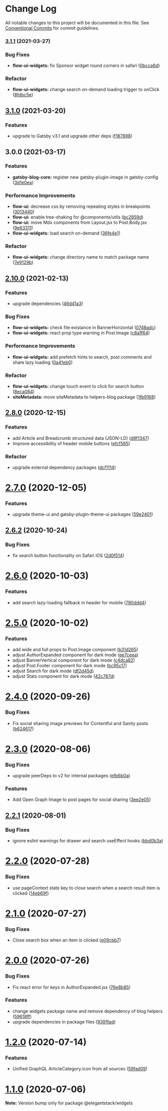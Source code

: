 # Change Log

All notable changes to this project will be documented in this file.
See [Conventional Commits](https://conventionalcommits.org) for commit guidelines.

### [3.1.1](https://gitlab.com/alimoosavi15/gatsby-theme-flexiblog/compare/@elegantstack/flow-ui-widgets@3.1.0...@elegantstack/flow-ui-widgets@3.1.1) (2021-03-27)


### Bug Fixes

* **flow-ui-widgets:** fix Sponsor widget round corners in safari ([0bcca6d](https://gitlab.com/alimoosavi15/gatsby-theme-flexiblog/commit/0bcca6d034ee955148f72f7f249b8cb577d18ad4))


### Refactor

* **flow-ui-widgets:** change search on-demand loading trigger to onClick ([8fdbc5e](https://gitlab.com/alimoosavi15/gatsby-theme-flexiblog/commit/8fdbc5e2b3aeac8bff783c6c10bb8bce44fa3901))




## [3.1.0](https://gitlab.com/alimoosavi15/gatsby-theme-flexiblog/compare/@elegantstack/flow-ui-widgets@3.0.0...@elegantstack/flow-ui-widgets@3.1.0) (2021-03-20)


### Features

* upgrade to Gatsby v3.1 and upgrade other deps ([f187898](https://gitlab.com/alimoosavi15/gatsby-theme-flexiblog/commit/f187898cd7cae9827c2290fc5906574de894b75f))




## 3.0.0 (2021-03-17)


### Features

* **gatsby-blog-core:** register new gatsby-plugin-image in gatsby-config ([3d1e0ea](https://gitlab.com/alimoosavi15/gatsby-theme-flexiblog/commit/3d1e0ea3961edd4fc0850b0716553cefb4070d2a))


### Performance Improvements

* **flow-ui:** decrease css by removing repeating styles in breakpoints ([3013440](https://gitlab.com/alimoosavi15/gatsby-theme-flexiblog/commit/30134400106f3f08f4987dbf01d18cdf2e77d9fd))
* **flow-ui:** enable tree-shaking for @components/utils ([bc2859d](https://gitlab.com/alimoosavi15/gatsby-theme-flexiblog/commit/bc2859da2a082b7cfe73f8091049554dd67fb18e))
* **flow-ui:** move Mdx components from Layout.jsx to Post.Body.jsx ([9e63311](https://gitlab.com/alimoosavi15/gatsby-theme-flexiblog/commit/9e63311fc75842ea482780ba021c66ccb2bcfc50))
* **flow-ui-widgets:** load search on-demand ([36fe4e1](https://gitlab.com/alimoosavi15/gatsby-theme-flexiblog/commit/36fe4e100fd36763de632fa5f93f7f8b331710b3))


### Refactor

* **flow-ui-widgets:** change directory name to match package name ([7e9129b](https://gitlab.com/alimoosavi15/gatsby-theme-flexiblog/commit/7e9129badf6034f407e9bf12d4ec24202fbce838))




## [2.10.0](https://gitlab.com/alimoosavi15/gatsby-theme-flexiblog/compare/v2.9.0...v2.10.0) (2021-02-13)


### Features

* upgrade dependencies ([46d41a3](https://gitlab.com/alimoosavi15/gatsby-theme-flexiblog/commit/46d41a339cd9774a913fa3d70f633661e884a3e8))


### Bug Fixes

* **flow-ui-widgets:** check file existance in BannerHorizontal ([0748adc](https://gitlab.com/alimoosavi15/gatsby-theme-flexiblog/commit/0748adcaea2390754824132b522623379fc8ef03))
* **flow-ui-widgets:** react prop type warning in Post.Image ([c8a1f64](https://gitlab.com/alimoosavi15/gatsby-theme-flexiblog/commit/c8a1f64ec65e34a863888e6cec5aabd7e5db45cc))


### Performance Improvements

* **flow-ui-widgets:** add prefetch hints to search, post comments and share lazy loading ([0a41eb0](https://gitlab.com/alimoosavi15/gatsby-theme-flexiblog/commit/0a41eb002de3844d0740f251f0484f77afc8df10))


### Refactor

* **flow-ui-widgets:** change touch event to click for search button ([8eca084](https://gitlab.com/alimoosavi15/gatsby-theme-flexiblog/commit/8eca0844c9b9aa6a780e5405de9a99f85ebff3dc))
* **siteMetadata:** move siteMetadata to helpers-blog package ([1fb9168](https://gitlab.com/alimoosavi15/gatsby-theme-flexiblog/commit/1fb9168fb50c503b76481fcd60cf4c95c51072a5))




## [2.8.0](https://gitlab.com/alimoosavi15/gatsby-theme-flexiblog/compare/v2.7.0...v2.8.0) (2020-12-15)


### Features

* add Article and Breadcrumb structured data (JSON-LD) ([d9f1347](https://gitlab.com/alimoosavi15/gatsby-theme-flexiblog/commit/d9f1347fbffd887affd3edd95b628edb3bb878b6))
* Improve accessibility of header mobile buttons ([efcf565](https://gitlab.com/alimoosavi15/gatsby-theme-flexiblog/commit/efcf5653ee988ef1f9405845142e86f30e7545b5))


### Refactor

* upgrade external dependency packages ([dcf1114](https://gitlab.com/alimoosavi15/gatsby-theme-flexiblog/commit/dcf1114436cb0f09f029dd4aed6d8a18715ef5a2))




# [2.7.0](https://gitlab.com/alimoosavi15/gatsby-theme-flexiblog/compare/v2.6.2...v2.7.0) (2020-12-05)


### Features

* upgrade theme-ui and gatsby-plugin-theme-ui packages ([59e2401](https://gitlab.com/alimoosavi15/gatsby-theme-flexiblog/commit/59e2401727f3a2f2a06fb7cd66890ec151aaf658))






## [2.6.2](https://gitlab.com/alimoosavi15/gatsby-theme-flexiblog/compare/v2.6.1...v2.6.2) (2020-10-24)


### Bug Fixes

* fix search button functionality on Safari iOS ([2d0f514](https://gitlab.com/alimoosavi15/gatsby-theme-flexiblog/commit/2d0f514cc154772001868e202f81f3e3cbe053cc))






# [2.6.0](https://gitlab.com/alimoosavi15/gatsby-theme-flexiblog/compare/v2.5.0...v2.6.0) (2020-10-03)


### Features

* add search lazy-loading fallback in header for mobile ([780ddd4](https://gitlab.com/alimoosavi15/gatsby-theme-flexiblog/commit/780ddd4fcfd15fe37b3877d66de978c2c9603708))





# [2.5.0](https://gitlab.com/alimoosavi15/gatsby-theme-flexiblog/compare/v2.4.0...v2.5.0) (2020-10-02)


### Features

* add wide and full props to Post.Image component ([b31d265](https://gitlab.com/alimoosavi15/gatsby-theme-flexiblog/commit/b31d2652728386888b3a757654fe299dd8aa8a73))
* adjust AuthorExpanded component for dark mode ([ee7ceea](https://gitlab.com/alimoosavi15/gatsby-theme-flexiblog/commit/ee7ceea227ab7db6c354417fa57584b231e3d9de))
* adjust BannerVertical component for dark mode ([c4dca82](https://gitlab.com/alimoosavi15/gatsby-theme-flexiblog/commit/c4dca82ea9ec6ad58ad697fe4ff995aa5eeed18e))
* adjust Post.Footer component for dark mode ([bc95c17](https://gitlab.com/alimoosavi15/gatsby-theme-flexiblog/commit/bc95c172db44cd0b7e3b1de6c122017250c7058f))
* adjust Search for dark mode ([df2d45d](https://gitlab.com/alimoosavi15/gatsby-theme-flexiblog/commit/df2d45da199c3b83ff1c77637588a44e01c20747))
* adjust Stats component for dark mode ([42c787d](https://gitlab.com/alimoosavi15/gatsby-theme-flexiblog/commit/42c787dc4a8ff7748669e351948bc8e34335a790))






# [2.4.0](https://gitlab.com/alimoosavi15/gatsby-theme-flexiblog/compare/v2.3.1...v2.4.0) (2020-09-26)


### Bug Fixes

* Fix social sharing image previews for Contentful and Sanity posts ([b624617](https://gitlab.com/alimoosavi15/gatsby-theme-flexiblog/commit/b624617a8418f549bde65d24f1303bb115a98ff3))





# [2.3.0](https://gitlab.com/alimoosavi15/gatsby-theme-flexiblog/compare/v2.2.3...v2.3.0) (2020-08-06)


### Bug Fixes

* upgrade peerDeps to v2 for internal packages ([efb6b0a](https://gitlab.com/alimoosavi15/gatsby-theme-flexiblog/commit/efb6b0a99d1109b69b93d45a97327d7886199b69))


### Features

* Add Open Graph Image to post pages for social sharing ([3ee2e05](https://gitlab.com/alimoosavi15/gatsby-theme-flexiblog/commit/3ee2e05369f2722c6e44a442099a3fa82944e845))






## [2.2.1](https://gitlab.com/alimoosavi15/gatsby-theme-flexiblog/compare/v2.2.0...v2.2.1) (2020-08-01)


### Bug Fixes

* ignore eslint warnings for drawer and search useEffect hooks ([bbd0b3a](https://gitlab.com/alimoosavi15/gatsby-theme-flexiblog/commit/bbd0b3a21c6ea87db1dfe138a02c0d2e7d4b76a3))





# [2.2.0](https://gitlab.com/alimoosavi15/gatsby-theme-flexiblog/compare/v2.1.0...v2.2.0) (2020-07-28)


### Bug Fixes

* use pageContext state key to close search when a search result item is clicked ([14eb69f](https://gitlab.com/alimoosavi15/gatsby-theme-flexiblog/commit/14eb69fd293eb4e825af74f64e4d3801ca156a43))






# [2.1.0](https://gitlab.com/alimoosavi15/gatsby-theme-flexiblog/compare/v2.0.0...v2.1.0) (2020-07-27)


### Bug Fixes

* Close search box when an item is clicked ([e09cbb7](https://gitlab.com/alimoosavi15/gatsby-theme-flexiblog/commit/e09cbb7a0133e87df5e82b02a533c8839328f450))





# [2.0.0](https://gitlab.com/alimoosavi15/gatsby-theme-flexiblog/compare/v1.2.0...v2.0.0) (2020-07-26)


### Bug Fixes

* Fix react error for keys in AuthorExpanded.jsx ([76e8b85](https://gitlab.com/alimoosavi15/gatsby-theme-flexiblog/commit/76e8b85b6b76df4db54d3a50a0c18c4532496340))


### Features

* change widgets package name and remove dependency of blog helpers ([59618ff](https://gitlab.com/alimoosavi15/gatsby-theme-flexiblog/commit/59618ffe269b82f839f8973d0fae1814c0160905))
* upgrade dependencies in package files ([9391fad](https://gitlab.com/alimoosavi15/gatsby-theme-flexiblog/commit/9391fad0a525f7a8514ab722831eff9a2eae8e04))






# [1.2.0](https://gitlab.com/alimoosavi15/gatsby-theme-flexiblog/compare/v1.1.0...v1.2.0) (2020-07-14)

### Features

- Unified GraphQL ArticleCategory.icon from all sources ([59fad09](https://gitlab.com/alimoosavi15/gatsby-theme-flexiblog/commit/59fad09fd8763080bcaa12afe1ae3a0d9294bea2))

# [1.1.0](https://gitlab.com/alimoosavi15/gatsby-theme-flexiblog/compare/v1.0.0...v1.1.0) (2020-07-06)

**Note:** Version bump only for package @elegantstack/widgets
